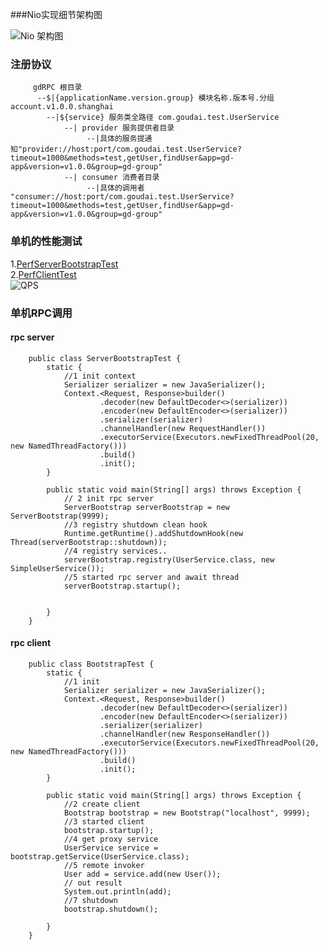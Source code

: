 ###Nio实现细节架构图

![Nio 架构图](https://raw.githubusercontent.com/goudai/gd-rpc/master/net-work.png)

### 注册协议

         gdRPC 根目录
          --$|{applicationName.version.group} 模块名称.版本号.分组 account.v1.0.0.shanghai
            --|${service} 服务类全路径 com.goudai.test.UserService
                --| provider 服务提供者目录
                     --|具体的服务提通知"provider://host:port/com.goudai.test.UserService?timeout=1000&methods=test,getUser,findUser&app=gd-app&version=v1.0.0&group=gd-group"
                --| consumer 消费者目录
                     --|具体的调用者 "consumer://host:port/com.goudai.test.UserService?timeout=1000&methods=test,getUser,findUser&app=gd-app&version=v1.0.0&group=gd-group"


### 单机的性能测试
1.[PerfServerBootstrapTest](https://github.com/goudai/gd-rpc/blob/master/gd-rpc/src/test/java/io/goudai/rpc/performance/PerfServerBootstrapTest.java)<br />
2.[PerfClientTest](https://github.com/goudai/gd-rpc/blob/master/gd-rpc/src/test/java/io/goudai/rpc/performance/PerfClientTest.java)<br />
![QPS](https://raw.githubusercontent.com/goudai/gd-rpc/master/qps.png)


### 单机RPC调用
#### rpc server
        public class ServerBootstrapTest {
            static {
                //1 init context
                Serializer serializer = new JavaSerializer();
                Context.<Request, Response>builder()
                        .decoder(new DefaultDecoder<>(serializer))
                        .encoder(new DefaultEncoder<>(serializer))
                        .serializer(serializer)
                        .channelHandler(new RequestHandler())
                        .executorService(Executors.newFixedThreadPool(20, new NamedThreadFactory()))
                        .build()
                        .init();
            }

            public static void main(String[] args) throws Exception {
                // 2 init rpc server
                ServerBootstrap serverBootstrap = new ServerBootstrap(9999);
                //3 registry shutdown clean hook
                Runtime.getRuntime().addShutdownHook(new Thread(serverBootstrap::shutdown));
                //4 registry services..
                serverBootstrap.registry(UserService.class, new SimpleUserService());
                //5 started rpc server and await thread
                serverBootstrap.startup();


            }
        }
#### rpc client
        public class BootstrapTest {
            static {
                //1 init
                Serializer serializer = new JavaSerializer();
                Context.<Request, Response>builder()
                        .decoder(new DefaultDecoder<>(serializer))
                        .encoder(new DefaultEncoder<>(serializer))
                        .serializer(serializer)
                        .channelHandler(new ResponseHandler())
                        .executorService(Executors.newFixedThreadPool(20, new NamedThreadFactory()))
                        .build()
                        .init();
            }

            public static void main(String[] args) throws Exception {
                //2 create client
                Bootstrap bootstrap = new Bootstrap("localhost", 9999);
                //3 started client
                bootstrap.startup();
                //4 get proxy service
                UserService service = bootstrap.getService(UserService.class);
                //5 remote invoker
                User add = service.add(new User());
                // out result
                System.out.println(add);
                //7 shutdown
                bootstrap.shutdown();

            }
        }